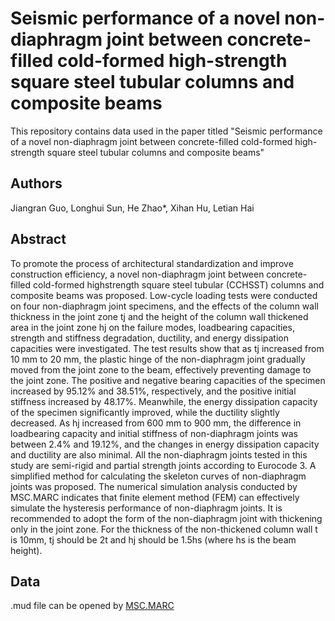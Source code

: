 # Seismic performance of a novel non-diaphragm joint between concrete-filled cold-formed high-strength square steel tubular columns and composite beams

This repository contains data used in the paper titled "Seismic performance of a novel non-diaphragm joint between concrete-filled cold-formed high-strength square steel tubular columns and composite beams"

## Authors

Jiangran Guo, Longhui Sun, He Zhao*, Xihan Hu, Letian Hai

## Abstract

To promote the process of architectural standardization and improve construction efficiency, a novel non-diaphragm joint between concrete-filled cold-formed highstrength square steel tubular (CCHSST) columns and composite beams was proposed. Low-cycle loading tests were conducted on four non-diaphragm joint specimens, and the effects of the column wall thickness in the joint zone tj and the height of the column wall thickened area in the joint zone hj on the failure modes, loadbearing capacities, strength and stiffness degradation, ductility, and energy dissipation capacities were investigated. The test results show that as tj increased from 10 mm to 20 mm, the plastic hinge of the non-diaphragm joint gradually moved from the joint zone to the beam, effectively preventing damage to the joint zone. The positive and negative bearing capacities of the specimen increased by 95.12% and 38.51%, respectively, and the positive initial stiffness increased by 48.17%. Meanwhile, the energy dissipation capacity of the specimen significantly improved, while the ductility slightly decreased. As hj increased from 600 mm to 900 mm, the difference in loadbearing capacity and initial stiffness of non-diaphragm joints was between 2.4% and 19.12%, and the changes in energy dissipation capacity and ductility are also minimal. All the non-diaphragm joints tested in this study are semi-rigid and partial strength joints according to Eurocode 3. A simplified method for calculating the skeleton curves of non-diaphragm joints was proposed. The numerical simulation analysis conducted by MSC.MARC indicates that finite element method (FEM) can effectively simulate the hysteresis performance of non-diaphragm joints. It is recommended to adopt the form of the non-diaphragm joint with thickening only in the joint zone. For the thickness of the non-thickened column wall t is 10mm, tj should be 2t and hj should be 1.5hs (where hs is the beam height).

## Data

.mud file can be opened by [MSC.MARC](https://hexagon.com/products/marc)